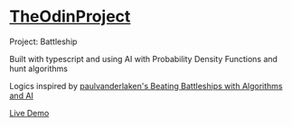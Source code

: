 # [TheOdinProject](https://www.theodinproject.com/)

Project: Battleship

Built with typescript and using AI with Probability Density Functions and hunt algorithms

Logics inspired by [paulvanderlaken's Beating Battleships with Algorithms and AI](https://paulvanderlaken.com/2019/01/21/beating-battleships-with-algorithms-and-ai/)

[Live Demo](https://alberinea.github.io/Battleship/)
